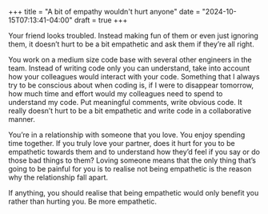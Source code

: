 +++
title = "A bit of empathy wouldn't hurt anyone"
date = "2024-10-15T07:13:41-04:00"
draft = true
+++

Your friend looks troubled. Instead making fun of them or even just ignoring them, it doesn’t hurt to be a bit empathetic and ask them if they’re all right.

You work on a medium size code base with several other engineers in the team. Instead of writing code only you can understand, take into account how your colleagues would interact with your code. Something that I always try to be conscious about when coding is, if I were to disappear tomorrow, how much time and effort would my colleagues need to spend to understand my code. Put meaningful comments, write obvious code. It really doesn’t hurt to be a bit empathetic and write code in a collaborative manner.

You’re in a relationship with someone that you love. You enjoy spending time together. If you truly love your partner, does it hurt for you to be empathetic towards them and to understand how they’d feel if you say or do those bad things to them? Loving someone means that the only thing that’s going to be painful for you is to realise not being empathetic is the reason why the relationship fall apart.

If anything, you should realise that being empathetic would only benefit you rather than hurting you. Be more empathetic.
